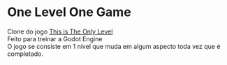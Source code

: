 # One Level One Game
Clone do jogo <a href="https://armorgames.com/play/4309/this-is-the-only-level">This is The Only Level</a></br>
Feito para treinar a Godot Engine</br>
O jogo se consiste em 1 nível que muda em algum aspecto toda vez que é completado.
